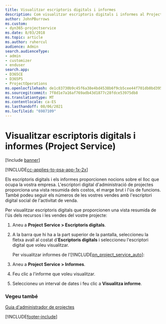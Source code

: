 ```yaml
---
title: Visualitzar escriptoris digitals i informes
description: Com visualitzar escriptoris digitals i informes al Project Service
author: JohnPBurrows
ms.custom:
- dyn365-projectservice
ms.date: 8/03/2018
ms.topic: article
ms.author: ruhercul
audience: Admin
search.audienceType:
- admin
- customizer
- enduser
search.app:
- D365CE
- D365PS
- ProjectOperations
ms.openlocfilehash: de1c83730b9c45f6a38e4bd4538b6f9cb5cee44f701db0bd395069cf8336d080
ms.sourcegitcommit: 7f8d1e7a16af769adb43d1877c28fdce53975db8
ms.translationtype: MT
ms.contentlocale: ca-ES
ms.lasthandoff: 08/06/2021
ms.locfileid: "6987109"
---
```

# <a name="view-dashboards-and-reports-project-service"></a>Visualitzar escriptoris digitals i informes (Project Service)

[!include [banner](../includes/psa-now-project-operations.md)]

[!INCLUDE[cc-applies-to-psa-app-1x-2x](../includes/cc-applies-to-psa-app-1x-2x.md)]

Els escriptoris digitals i els informes proporcionen nocions sobre el lloc que ocupa la vostra empresa. L'escriptori digital d'administració de projectes proporciona una vista resumida dels costos, el marge brut i l'ús de funcions. També podeu seguir els números de les vostres vendes amb l'escriptori digital social de l'activitat de venda.  
  
 Per visualitzar escriptoris digitals que proporcionen una vista resumida de l'ús dels recursos i les vendes del vostre projecte:  
  
1. Aneu a **Project Service > Escriptoris digitals**.  
  
2. A la barra que hi ha a la part superior de la pantalla, seleccioneu la fletxa avall al costat d'**Escriptoris digitals** i seleccioneu l'escriptori digital que voleu visualitzar.  
  
   Per visualitzar informes de l'[!INCLUDE[pn_project_service_auto](../includes/pn-project-service-auto.md)]:  
  
3. Aneu a **Project Service > Informes**.  
  
4. Feu clic a l'informe que voleu visualitzar.  
  
5. Seleccioneu un interval de dates i feu clic a **Visualitza informe**.  
  
### <a name="see-also"></a>Vegeu també  
 [Guia d'administrador de projectes](../psa/project-manager-guide.md)


[!INCLUDE[footer-include](../includes/footer-banner.md)]